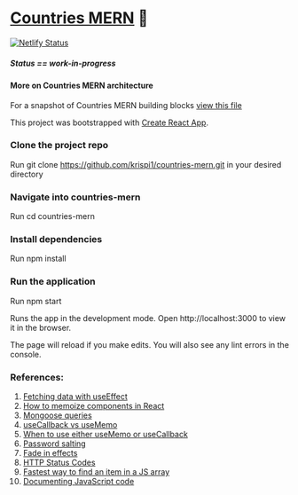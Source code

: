 # [Countries MERN](https://countriesmern.netlify.com/) 🚀

[![Netlify Status](https://api.netlify.com/api/v1/badges/7a816f7c-ef98-4ba3-be44-d8b006031b8c/deploy-status)](https://countriesmern.netlify.com/)

##### Status == work-in-progress

#### More on Countries MERN architecture
For a snapshot of Countries MERN building blocks [view this file](https://github.com/krispi1/countries-mern/blob/master/Countries_MERN_Problem_Statement.js)

This project was bootstrapped with [Create React App](https://github.com/facebook/create-react-app).

### Clone the project repo
Run git clone https://github.com/krispi1/countries-mern.git in your desired directory

### Navigate into countries-mern
Run cd countries-mern

### Install dependencies
Run npm install

### Run the application
Run npm start

Runs the app in the development mode.
Open http://localhost:3000 to view it in the browser.

The page will reload if you make edits.
You will also see any lint errors in the console.

### References:
001. [Fetching data with useEffect](https://www.robinwieruch.de/react-hooks-fetch-data)
002. [How to memoize components in React](https://medium.com/@rossbulat/how-to-memoize-in-react-3d20cbcd2b6e)
003. [Mongoose queries](https://mongoosejs.com/docs/api.html#model_Model.findById)
004. [useCallback vs useMemo](https://blog.hackages.io/react-hooks-usecallback-and-usememo-8d5bb2b67231)
005. [When to use either useMemo or useCallback](https://kentcdodds.com/blog/usememo-and-usecallback)
006. [Password salting](https://privacycanada.net/hash-functions/password-salting/)
007. [Fade in effects](https://codepad.co/snippet/smooth-css-fade-in-on-page-load-animation)
008. [HTTP Status Codes](https://en.wikipedia.org/wiki/List_of_HTTP_status_codes)
009. [Fastest way to find an item in a JS array](http://www.andygup.net/fastest-way-to-find-an-item-in-a-javascript-array/)
010. [Documenting JavaScript code](https://gomakethings.com/whats-the-best-way-to-document-javascript/)
